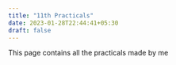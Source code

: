 ```yaml
---
title: "11th Practicals"
date: 2023-01-28T22:44:41+05:30
draft: false
---
```


This page contains all the practicals made by me